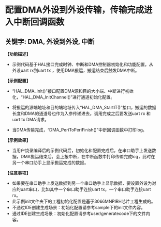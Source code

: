 # 配置DMA外设到外设传输，传输完成进入中断回调函数
## 关键字: DMA, 外设到外设, 中断

**【功能描述】**
+ 示例代码基于HAL接口完成时钟、中断和DMA控制器初始化和功能配置。从外设uart rx到uart tx ，使用DMA搬运，搬运结束后触发DMA中断。

**【示例配置】**
+ “HAL_DMA_Init()”接口配置DMA源和目的大小端、中断进行初始化，“HAL_DMA_InitChannel()”进行通道初始化配置。

+ 将搬运的源端地址和目的端地址传入“HAL_DMA_StartIT()”接口，搬运的数据长度和DMA的通道号也作为入参传递进去，调用完成之后要发送uart rx 和 uart tx DMA请求。

+ 当DMA传输完成，“DMA_PeriToPeriFinish()”中断回调函数中打印log。

**【示例效果】**
+ 当用户烧录编译后的示例代码后，初始化和配置完成后。在串口助手上发送数据，DMA搬运结束后，会上报中断，在中断函数中打印传输完成log，此时在另一个串口助手上显示搬运完成的数据。

**【注意事项】**
+ 如果要在串口助手上发送数据到另一个串口助手上显示数据，要设置外设为对应的uart串口，比如其中一个串口助手连接uart tx，一个串口助手连接uart rx。
+ 此示例init文件夹下的工程初始化配置是基于3066MNPIRH芯片工程生成的。
+ 不通过IDE创建生成场景：初始化配置请参考sample下的init文件内容。
+ 通过IDE创建生成场景：初始化配置请参考user/generatecode下的文件内容。
